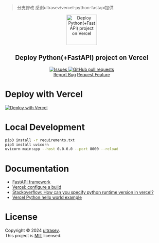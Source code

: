 >分支修改 感谢ultrasev/vercel-python-fastapi提供
> 
<p align="center">
 <img width="100px" src="public/vercel.png" align="center" alt="Deploy Python(+FastAPI) project on Vercel" />
 <h2 align="center">Deploy Python(+FastAPI) project on Vercel</h2>

<p align="center">
  <a href="https://github.com/mctiantian2501314/fastapi/issues">
    <img alt="Issues" src="https://img.shields.io/github/issues/mctiantian2501314/fastapi?style=flat&color=336791" />
  </a>
  <a href="https://github.com/mctiantian2501314/fastapi/pulls">
    <img alt="GitHub pull requests" src="https://img.shields.io/github/issues-pr/mctiantian2501314/fastapi?style=flat&color=336791" />
  </a>
  <br />
<a href="https://github.com/mctiantian2501314/fastapi/issues/new/choose">Report Bug</a>
<a href="https://github.com/mctiantian2501314/fastapi/issues/new/choose">Request Feature</a>
</p>


# Deploy with Vercel

[![Deploy with Vercel](https://vercel.com/button)](https://vercel.com/new/clone?repository-url=https://github.com/mctiantian2501314/fastapi/tree/master/vercel&demo-title=PythonDeployment&demo-description=Deploy&demo-url=https://llmproxy.vercel.app/&demo-image=https://vercel.com/button)

# Local Development

```bash
pip3 install -r requirements.txt
pip3 install uvicorn
uvicorn main:app --host 0.0.0.0 --port 8000 --reload
```

# Documentation
- [FastAPI framework](https://fastapi.tiangolo.com/)
- [Vercel: configure a build](https://dlj.one/ktkfme)
- [Stackoverflow: How can you specify python runtime version in vercel?](https://dlj.one/itw3m0)
- [Vercel Python hello world example](https://vercel.com/templates/python/python-hello-world)


# License
Copyright © 2024 [ultrasev](https://github.com/ultrasev).<br />
This project is [MIT](LICENSE) licensed.

